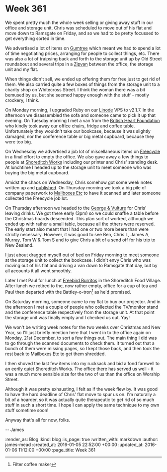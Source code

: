Week 361
========

We spent pretty much the whole week selling or giving away stuff in our office and storage unit. Chris was scheduled to move out of his flat and move down to Ramsgate on Friday, and so we had to be pretty focussed to get everything sorted in time.

We advertised a lot of items on [Gumtree][] which meant we had to spend a lot of time negotiating prices, arranging for people to collect things, etc. There was also a lot of traipsing back and forth to the storage unit up by Old Street roundabout and several trips in a [Zipvan][] between the office, the storage unit and my flat.

When things didn't sell, we ended up offering them for free just to get rid of them. We also carried quite a few boxes of things from the storage unit to a charity shop on Whitecross Street. I think the woman there was a bit bemused by us, but she seemed happy enough with the stuff - mostly crockery, I think.

On Monday morning, I upgraded Ruby on our [Linode][] VPS to v2.1.7. In the afternoon we disassembled the sofa and someone came to pick it up that evening. On Tuesday morning I met a van from the [British Heart Foundation][] who kindly took away our office chairs, fridge and coffee table. Unfortunately they wouldn't take our bookcase, because it was slightly damaged, nor the conference table or big metal cupboard, because they were too big.

On Wednesday we advertised a job lot of miscellaneous items on [Freecycle][] in a final effort to empty the office. We also gave away a few things to people at [Shoreditch Works][] including our printer and Chris' standing desk. At lunchtime I headed up to the storage unit to meet someone who was buying the big metal cupboard.

Amidst the chaos on Wednesday, Chris somehow got some week notes written up and [published][week-359]. On Thursday morning we took a big pile of company paperwork to [Mailboxes Etc][] to have it scanned and later someone collected the Freecycle job lot.

On Thursday afternoon we headed to the [George & Vulture][] for Chris' leaving drinks. We got there early (3pm) so we could snaffle a table before the Christmas hoards descended. This plan sort of worked, although we ended up with rather a small table, because all the others were reserved. The early start also meant that I had one or two more beers than were strictly necessary. However, it was good to see Ben, Chris L, James A, Murray, Tom W & Tom S and to give Chris a bit of a send off for his trip to New Zealand.

I just about dragged myself out of bed on Friday morning to meet someone at the storage unit to collect the bookcase. I didn't envy Chris who was moving out of his flat and driving a van down to Ramsgate that day, but by all accounts it all went smoothly.

Later I met Paul for lunch at [Freebird Burritos][] in the Shoreditch Food Village. After lunch we retired to the, now rather empty, office for a cup of tea and Paul then departed with the Battley-o-tron[^1] as he'd promised.

On Saturday morning, someone came to my flat to buy our projector. And in the afternoon I met a couple of people who collected the TV/monitor stand and the conference table respectively from the storage unit. At that point the storage unit was finally empty and I checked us out. Yay!

We won't be writing week notes for the two weeks over Christmas and New Year, so I'll just briefly mention here that I went in to the office again on Monday, 21st December, to sort a few things out. The main thing I did was to go through the scanned documents to check them. It turned out that a bunch of them were missing pages, so I kept those back, and then took the rest back to Mailboxes Etc to get them shredded.

I then shoved the last few items into my rucksack and bid a fond farewell to an eerily quiet Shoreditch Works. The office there has served us well - it was a much more sensible size for the two of us than the office on Worship Street.

Although it was pretty exhausting, I felt as if the week flew by. It was good to have the hard deadline of Chris' flat move to spur us on. I'm naturally a bit of a hoarder, so it was actually quite therapeutic to get rid of so much stuff in such a short time. I hope I can apply the same technique to my own stuff sometime soon!

Anyway that's all for now, folks.

-- James

[Gumtree]: https://www.gumtree.com/
[Zipvan]: http://www.zipvan.com/
[Linode]: http://linode.com/
[British Heart Foundation]: https://www.bhf.org.uk/
[Mailboxes Etc]: http://www.mbe.co.uk/
[Freecycle]: https://www.freecycle.org/
[Shoreditch Works]: http://shoreditchworks.com/
[George & Vulture]: http://georgeandvulture.com/
[Freebird Burritos]: https://foursquare.com/v/freebird-burritos/502a3d2fe4b0b811eade928a
[week-359]: /week-359

[^1]: Filter coffee maker

:render_as: Blog
:kind: blog
:is_page: true
:written_with: markdown
:author: james-mead
:created_at: 2016-01-05 22:52:00 +00:00
:updated_at: 2016-01-06 11:12:00 +00:00
:page_title: Week 361
